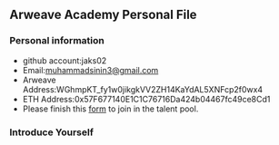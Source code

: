 ## Arweave Academy Personal File

### Personal information

- github account:jaks02
- Email:muhammadsinin3@gmail.com
- Arweave Address:WGhmpKT_fy1w0jikgkVV2ZH14KaYdAL5XNFcp2f0wx4
- ETH Address:0x57F677140E1C1C76716Da424b04467fc49ce8Cd1
- Please finish this [form](https://docs.google.com/forms/d/e/1FAIpQLSfWA5fIIcBgmRppm3jNz5vmf9Mai_QMVil-2pO4r7YKn_Zhtw/viewform?usp=sf_link) to join in the talent pool.

### Introduce Yourself
